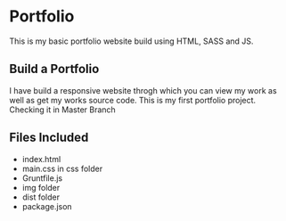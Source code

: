 # Portfolio
This is my basic portfolio website build using HTML, SASS and JS.
 
## Build a Portfolio
I have build a responsive website throgh which you can view my work as well as get my works source code.
This is my first portfolio project.
Checking it in Master Branch
## Files Included

* index.html
* main.css in css folder
* Gruntfile.js
* img folder
* dist folder
* package.json
